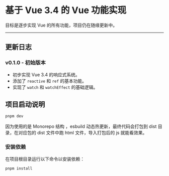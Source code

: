 # 基于 Vue 3.4 的 Vue 功能实现

目标是逐步实现 Vue 的所有功能，项目仍在随缘更新中。

---

## 更新日志

### v0.1.0 - 初始版本

- 初步实现 Vue 3.4 的响应式系统。
- 添加了 `reactive` 和 `ref` 的基本功能。
- 实现了 `watch` 和 `watchEffect` 的基础逻辑。

## 项目启动说明

```bash
pnpm dev
```

因为使用的是 Monorepo 结构 ，esbuild 动态热更新，最终代码会打包到 dist 目录，在对应包的 dist 文件中跑 html 文件，导入打包后的 js 就能看效果。

### 安装依赖

在项目根目录运行以下命令以安装依赖：

```bash
pnpm install
```
